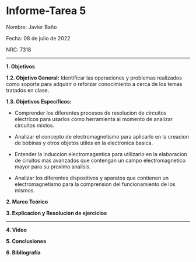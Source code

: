 # Informe-Tarea 5

Nombre: Javier Baño      

Fecha: 08 de julio de 2022

NRC: 7318

***
**1. Objetivos**

**1.2. Objetivo General:** Identificar las operaciones y problemas realizados como soporte para adquirir o reforzar conocimiento a cerca de los temas tratados en clase. 

**1.3. Objetivos Específicos:**

* Comprender los diferentes procesos de resolucion de circuitos electricos para usarlos como herramienta al momento de analizar circuitos mixtos.

* Analizar el concepto de electromagnetismo para aplicarlo en la creacion de bobinas y otros objetos utiles en la electronica basica.

* Entender la induccion electromagentica para utilizarlo en la elaboracion de ciruitos mas avanzados que contengan un campo electromagnetico mayor para su proximo analisis. 

* Analizar los diferentes dispositivos y aparatos que contienen un electromagnetismo para la comprension del funcionamiento de los mismos.

**2. Marco Teórico**



**3. Explicacion y Resolucion de ejercicios**
***

**4. Video**

**5. Conclusiones**

**6. Bibliografía**
